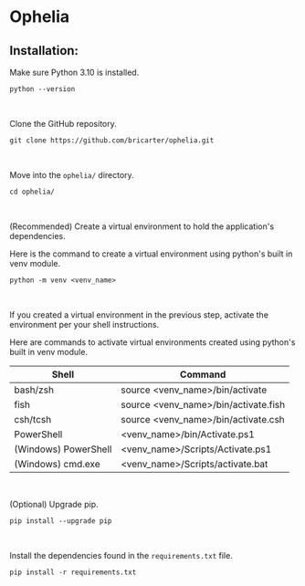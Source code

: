 # Ophelia

## Installation:

Make sure Python 3.10 is installed.

```
python --version
```
<br>

Clone the GitHub repository.

```
git clone https://github.com/bricarter/ophelia.git
```
<br>

Move into the `ophelia/` directory.

```
cd ophelia/
```
<br>

(Recommended) Create a virtual environment to hold the application's dependencies.

Here is the command to create a virtual environment using python's built in venv module.

```
python -m venv <venv_name> 
```
<br>

If you created a virtual environment in the previous step, activate the environment per your shell instructions.

Here are commands to activate virtual environments created using python's built in venv module.

| Shell | Command |
| --- | --- |
| bash/zsh | source <venv_name>/bin/activate |
| fish | source <venv_name>/bin/activate.fish |
| csh/tcsh | source <venv_name>/bin/activate.csh |
| PowerShell | <venv_name>/bin/Activate.ps1 |
| (Windows) PowerShell | <venv_name>/Scripts/Activate.ps1 |
| (Windows) cmd.exe | <venv_name>/Scripts/activate.bat |
<br>

(Optional) Upgrade pip.

```
pip install --upgrade pip
```
<br>

Install the dependencies found in the `requirements.txt` file.

```
pip install -r requirements.txt
```
